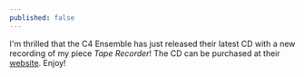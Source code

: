 ```yaml
---
published: false
---
```



I'm thrilled that the C4 Ensemble has just released their latest CD with a new recording of my piece _Tape Recorder_!  The CD can be purchased at their [website](http://www.c4ensemble.org/).  Enjoy!

